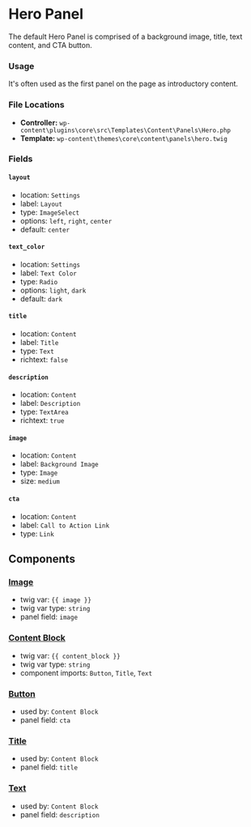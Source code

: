 # Hero Panel

The default Hero Panel is comprised of a background image, title, text content, and CTA button.

### Usage

It's often used as the first panel on the page as introductory content.

### File Locations

* **Controller:** `wp-content\plugins\core\src\Templates\Content\Panels\Hero.php`
* **Template:** `wp-content\themes\core\content\panels\hero.twig`

### Fields

#### `layout`
* location: `Settings`
* label: `Layout`
* type: `ImageSelect`
* options: `left`, `right`, `center`
* default: `center`

#### `text_color`
* location: `Settings`
* label: `Text Color`
* type: `Radio`
* options: `light`, `dark`
* default: `dark`

#### `title`
* location: `Content`
* label: `Title`
* type: `Text`
* richtext: `false`

#### `description`
* location: `Content`
* label: `Description`
* type: `TextArea`
* richtext: `true`

#### `image`
* location: `Content`
* label: `Background Image`
* type: `Image`
* size: `medium`

#### `cta`
* location: `Content`
* label: `Call to Action Link`
* type: `Link`

## Components

### [Image](/docs/theme/components/image.md)
* twig var: `{{ image }}`
* twig var type: `string`
* panel field: `image`

### [Content Block](/docs/theme/components/content_block.md)
* twig var: `{{ content_block }}`
* twig var type: `string`
* component imports: `Button`, `Title`, `Text`

### [Button](/docs/theme/components/button.md)
* used by: `Content Block`
* panel field: `cta`

### [Title](/docs/theme/components/title.md)
* used by: `Content Block`
* panel field: `title`

### [Text](/docs/theme/components/text.md)
* used by: `Content Block`
* panel field: `description`